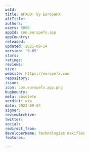 ```yaml
---
wsId: 
title: eFXGO! by EuropeFX
altTitle: 
authors: 
users: 5000
appId: com.europefx.app
appCountry: 
released: 
updated: 2021-09-14
version: '9.65'
stars: 
ratings: 
reviews: 
size: 
website: https://europefx.com
repository: 
issue: 
icon: com.europefx.app.png
bugbounty: 
meta: obsolete
verdict: wip
date: 2023-09-04
signer: 
reviewArchive: 
twitter: 
social: 
redirect_from: 
developerName: Technologies maxiflex
features: 

---
```


